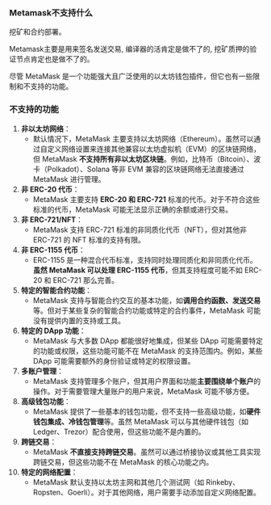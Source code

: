 ### Metamask不支持什么

挖矿和合约部署。

Metamask主要是用来签名发送交易, 编译器的活肯定是做不了的, 挖矿质押的验证节点肯定也是做不了的。

尽管 MetaMask 是一个功能强大且广泛使用的以太坊钱包插件，但它也有一些限制和不支持的功能。

### 不支持的功能

1. **非以太坊网络**：
    - 默认情况下，MetaMask 主要支持以太坊网络（Ethereum）。虽然可以通过自定义网络设置来连接其他兼容以太坊虚拟机（EVM）的区块链网络，但
      MetaMask **不支持所有非以太坊区块链**。例如，比特币（Bitcoin）、波卡（Polkadot）、Solana 等非 EVM 兼容的区块链网络无法直接通过
      MetaMask 进行管理。
2. **非 ERC-20 代币**：
    - MetaMask 主要支持 **ERC-20 和 ERC-721** 标准的代币。对于不符合这些标准的代币，MetaMask 可能无法显示正确的余额或进行交易。
3. **非 ERC-721/NFT**：
    - MetaMask 支持 ERC-721 标准的非同质化代币（NFT），但对其他非 ERC-721 的 NFT 标准的支持有限。
4. **非 ERC-1155 代币**：
    - ERC-1155 是一种混合代币标准，支持同时处理同质化和非同质化代币。**虽然 MetaMask 可以处理 ERC-1155 代币**，但其支持程度可能不如
      ERC-20 和 ERC-721 那么完善。
5. **特定的智能合约功能**：
    - MetaMask 支持与智能合约交互的基本功能，如**调用合约函数、发送交易**等。但对于某些复杂的智能合约功能或特定的合约事件，MetaMask
      可能没有提供内置的支持或工具。
6. **特定的 DApp 功能**：
    - MetaMask 与大多数 DApp 都能很好地集成，但某些 DApp 可能需要特定的功能或权限，这些功能可能不在 MetaMask 的支持范围内。例如，某些
      DApp 可能需要额外的身份验证或特定的权限设置。
7. **多账户管理**：
    - MetaMask 支持管理多个账户，但其用户界面和功能**主要围绕单个账户**的操作。对于需要管理大量账户的用户来说，MetaMask
      可能不够方便。
8. **高级钱包功能**：
    - MetaMask 提供了一些基本的钱包功能，但不支持一些高级功能，如**硬件钱包集成、冷钱包管理**等。虽然 MetaMask 可以与其他硬件钱包（如
      Ledger、Trezor）配合使用，但这些功能不是内置的。
9. **跨链交易**：
    - MetaMask **不直接支持跨链交易**。虽然可以通过桥接协议或其他工具实现跨链交易，但这些功能不在 MetaMask 的核心功能之内。
10. **特定的网络配置**：
    - MetaMask 默认支持以太坊主网和其他几个测试网（如 Rinkeby、Ropsten、Goerli）。对于其他网络，用户需要手动添加自定义网络配置。